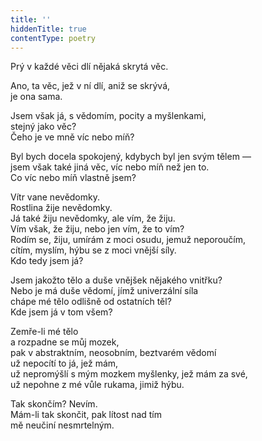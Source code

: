 ```yaml
---
title: ''
hiddenTitle: true
contentType: poetry
---
```


<section>

Prý v každé věci dlí nějaká skrytá věc.

Ano, ta věc, jež v ní dlí, aniž se skrývá,  
je ona sama.

</section>

<section>

Jsem však já, s vědomím, pocity a myšlenkami,  
stejný jako věc?  
Čeho je ve mně víc nebo míň?

</section>

<section>

Byl bych docela spokojený, kdybych byl jen svým tělem —  
jsem však také jiná věc, víc nebo míň než jen to.  
Co víc nebo míň vlastně jsem?

</section>

<section>

Vítr vane nevědomky.  
Rostlina žije nevědomky.  
Já také žiju nevědomky, ale vím, že žiju.  
Vím však, že žiju, nebo jen vím, že to vím?  
Rodím se, žiju, umírám z moci osudu, jemuž neporoučím,  
cítím, myslím, hýbu se z moci vnější síly.  
Kdo tedy jsem já?

</section>

<section>

Jsem jakožto tělo a duše vnějšek nějakého vnitřku?  
Nebo je má duše vědomí, jímž univerzální síla  
chápe mé tělo odlišně od ostatních těl?  
Kde jsem já v tom všem?

</section>

<section>

Zemře-li mé tělo  
a rozpadne se můj mozek,  
pak v abstraktním, neosobním, beztvarém vědomí  
už nepocítí to já, jež mám,  
už nepromýšlí s mým mozkem myšlenky, jež mám za své,  
už nepohne z mé vůle rukama, jimiž hýbu.

</section>

<section>

Tak skončím? Nevím.  
Mám-li tak skončit, pak lítost nad tím  
mě neučiní nesmrtelným.

</section>
